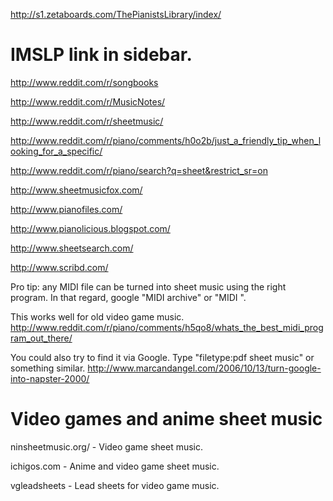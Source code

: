 http://s1.zetaboards.com/ThePianistsLibrary/index/


# IMSLP link in sidebar.

http://www.reddit.com/r/songbooks

http://www.reddit.com/r/MusicNotes/

http://www.reddit.com/r/sheetmusic/

http://www.reddit.com/r/piano/comments/h0o2b/just_a_friendly_tip_when_looking_for_a_specific/

http://www.reddit.com/r/piano/search?q=sheet&restrict_sr=on

http://www.sheetmusicfox.com/

http://www.pianofiles.com/

http://www.pianolicious.blogspot.com/

http://www.sheetsearch.com/

http://www.scribd.com/

Pro tip: any MIDI file can be turned into sheet music using the right program. In that regard, google "MIDI archive" or "MIDI <song you are looking for>".

This works well for old video game music. http://www.reddit.com/r/piano/comments/h5qo8/whats_the_best_midi_program_out_there/

You could also try to find it via Google. Type "filetype:pdf <song name> sheet music" or something similar. http://www.marcandangel.com/2006/10/13/turn-google-into-napster-2000/




# Video games and anime sheet music
 ninsheetmusic.org/ - Video game sheet music.

 ichigos.com - Anime and video game sheet music.

 vgleadsheets - Lead sheets for video game music.

